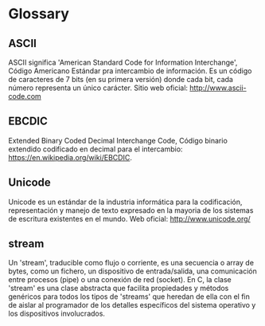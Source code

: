 # Glossary

## ASCII

ASCII significa 'American Standard Code for Information Interchange', Código Americano Estándar pra intercambio de información. Es un código de caracteres de 7 bits (en su primera versión) donde cada bit, cada número representa un único carácter. Sitio web oficial: http://www.ascii-code.com

## EBCDIC

Extended Binary Coded Decimal Interchange Code, Código binario extendido codificado en decimal para el intercambio: https://en.wikipedia.org/wiki/EBCDIC.

## Unicode

Unicode es un estándar de la industria informática para la codificación, representación y manejo de texto expresado en la mayoria de los sistemas de escritura existentes en el mundo. Web oficial: http://www.unicode.org/

## stream

Un 'stream', traducible como flujo o corriente, es una secuencia o array de bytes, como un fichero, un dispositivo de entrada/salida, una comunicación entre procesos (pipe) o una conexión de red (socket). En C, la clase 'stream' es una clase abstracta que facilita propiedades y métodos genéricos para todos los tipos de 'streams' que heredan de ella con el fin de aislar al programador de los detalles específicos del sistema operativo y los dispositivos involucrados.
